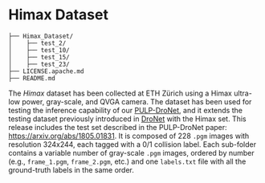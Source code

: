 # Himax Dataset

```
├── Himax_Dataset/
│    ├── test_2/
│    ├── test_10/
│    ├── test_15/
│    ├── test_23/
├── LICENSE.apache.md
├── README.md
```

The *Himax* dataset has been collected at ETH Zürich using a Himax ultra-low power, gray-scale, and QVGA camera.
The dataset has been used for testing the inference capability of our [PULP-DroNet](https://github.com/pulp-platform/pulp-dronet), and it extends the testing dataset previously introduced in [DroNet](https://github.com/uzh-rpg/rpg_public_dronet) with the Himax set.
This release includes the test set described in the PULP-DroNet paper: https://arxiv.org/abs/1805.01831.
It is composed of 228 `.pgm` images with resolution 324x244, each tagged with a 0/1 collision label.
Each sub-folder contains a variable number of gray-scale `.pgm` images, ordered by number (e.g., `frame_1.pgm`, `frame_2.pgm`, etc.) and one `labels.txt` file with all the ground-truth labels in the same order.
